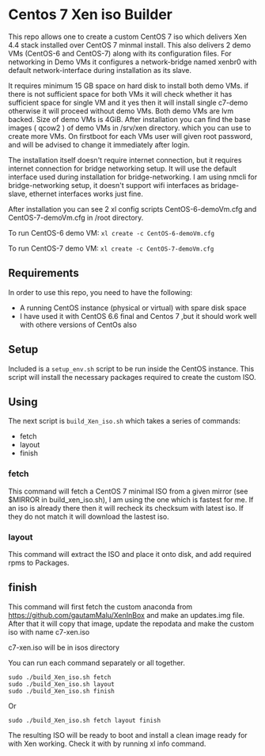 # Centos 7 Xen iso Builder

This repo allows one to create a custom CentOS 7 iso which delivers Xen 4.4 stack installed over CentOS 7 minmal install. This also delivers 2 demo VMs (CentOS-6 and CentOS-7) along with its configuration files. For networking in Demo VMs it configures a network-bridge named xenbr0 with default network-interface during installation as its slave.

It requires minimum 15 GB space on hard disk to install both demo VMs. if there is not sufficient space for both VMs it will check whether it has sufficient space for single VM and it yes then it will install single c7-demo otherwise it will proceed without demo VMs. Both demo VMs are lvm backed. Size of demo VMs is 4GiB. After installation you can find the base images ( qcow2 ) of demo VMs in /srv/xen directory. which you can use to create more VMs. On firstboot for each VMs user will given root password, and will be advised to change it immediately after login.

The installation itself doesn't require internet connection, but it requires internet connection for bridge networking setup. It will use the default interface used during installation for bridge-networking. I am using nmcli for bridge-networking setup, it doesn't support wifi interfaces as bridage-slave, ethernet interfaces works just fine.

After installation you can see 2 xl config scripts CentOS-6-demoVm.cfg and CentOS-7-demoVm.cfg in /root directory.

To run CentOS-6 demo VM: 
`xl create -c CentOS-6-demoVm.cfg`

To run CentOS-7 demo VM: 
`xl create -c CentOS-7-demoVm.cfg`

## Requirements

In order to use this repo, you need to have the following:

 * A running CentOS instance (physical or virtual) with spare disk space
 * I have used it with CentOS 6.6 final and Centos 7 ,but it should work well with othere versions of CentOs also 

## Setup

Included is a `setup_env.sh` script to be run inside the CentOS instance.  This
script will install the necessary packages required to create the custom ISO.

## Using

The next script is `build_Xen_iso.sh` which takes a series of commands:

 * fetch
 * layout
 * finish

### fetch
This command will fetch a CentOS 7 minimal ISO from a given mirror (see $MIRROR in build_xen_iso.sh), I am using the one which is fastest for me. If an iso is already there then it will recheck its checksum with latest iso. If they do not match it will download the lastest iso.

### layout
This command will extract the ISO and place it onto disk, and add required rpms to Packages.

## finish
This command will first fetch the custom anaconda from https://github.com/gautamMalu/XenInBox and make an updates.img file. After that it will copy that image, update the repodata and make the custom iso with name c7-xen.iso

c7-xen.iso will be in isos directory

You can run each command separately or all together.

```
sudo ./build_Xen_iso.sh fetch
sudo ./build_Xen_iso.sh layout
sudo ./build_Xen_iso.sh finish
```

Or

`sudo ./build_Xen_iso.sh fetch layout finish`

The resulting ISO will be ready to boot and install a clean image ready for
with Xen working. 
Check it with by running xl info command.

